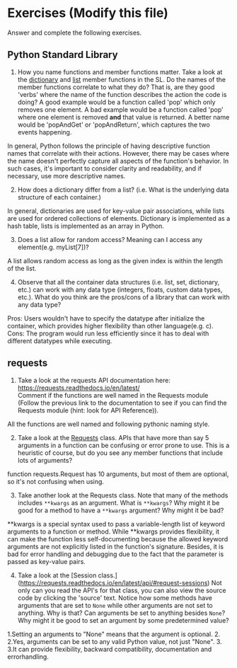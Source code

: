 # Exercises (Modify this file)

Answer and complete the following exercises.

## Python Standard Library

1. How you name functions and member functions matter. Take a look at the [dictionary](https://docs.python.org/3/library/stdtypes.html#typesmapping)
   and [list](https://docs.python.org/3/library/stdtypes.html#sequence-types-list-tuple-range) member functions in the SL.
   Do the names of the member functions correlate to what they do? That is, are they good 'verbs' where the name of the function describes the action the code is doing? A good example would be a function called 'pop' which only removes one element. A bad example would be a function called 'pop' where one element is removed **and** that value is returned. A better name would be 'popAndGet' or 'popAndReturn', which captures the two events happening.

In general, Python follows the principle of having descriptive function names that correlate with their actions. However, there may be cases where the name doesn't perfectly capture all aspects of the function's behavior. In such cases, it's important to consider clarity and readability, and if necessary, use more descriptive names.

2. How does a dictionary differ from a list? (i.e. What is the underlying data structure of each container.)

In general, dictionaries are used for key-value pair associations, while lists are used for ordered collections of elements. Dictionary is implemented as a hash table, lists is implemented as an array in Python.

3. Does a list allow for random access? Meaning can I access any element(e.g. myList[7])?

A list allows random access as long as the given index is within the length of the list.

4. Observe that all the container data structures (i.e. list, set, dictionary, etc.) can work with any data type (integers, floats, custom data types, etc.).
   What do you think are the pros/cons of a library that can work with any data type?

Pros: Users wouldn't have to specify the datatype after initialize the container, which provides higher flexibility than other language(e.g. c).
Cons: The program would run less efficiently since it has to deal with different datatypes while executing.

## requests

1. Take a look at the requests API documentation here: https://requests.readthedocs.io/en/latest/  
   Comment if the functions are well named in the Requests module (Follow the previous link to the documentation to see if you can find the Requests module (hint: look for API Reference)).

All the functions are well named and following pythonic naming style.

2. Take a look at the [Requests](https://requests.readthedocs.io/en/latest/api/#lower-level-classes) class. APIs that have more than say 5 arguments in a function can be confusing or error prone to use. This is a heuristic of course, but do you see any member functions that include lots of arguments?

function requests.Request has 10 arguments, but most of them are optional, so it's not confusing when using.

3. Take another look at the Requests class. Note that many of the methods includes `**kwargs` as an argument. What is `**kwargs`? Why might it be good for a method to have a `**kwargs` argument? Why might it be bad?

\*\*kwargs is a special syntax used to pass a variable-length list of keyword arguments to a function or method. While \*\*kwargs provides flexibility, it can make the function less self-documenting because the allowed keyword arguments are not explicitly listed in the function's signature. Besides, it is bad for error handling and debugging due to the fact that the parameter is passed as key-value pairs.

4. Take a look at the [Session class.] (https://requests.readthedocs.io/en/latest/api/#request-sessions) Not only can you read the API's for that class, you can also view the source code by clicking the 'source' text.
   Notice how some methods have arguments that are set to `None` while other arguments are not set to anything. Why is that? Can arguments be set to anything besides `None`? Why might it be good to set an argument by some predetermined value?

1.Setting an arguments to "None" means that the argument is optional. 2.
2.Yes, arguments can be set to any valid Python value, not just "None". 3.
3.It can provide flexibility, backward compatibility, documentation and errorhandling.
